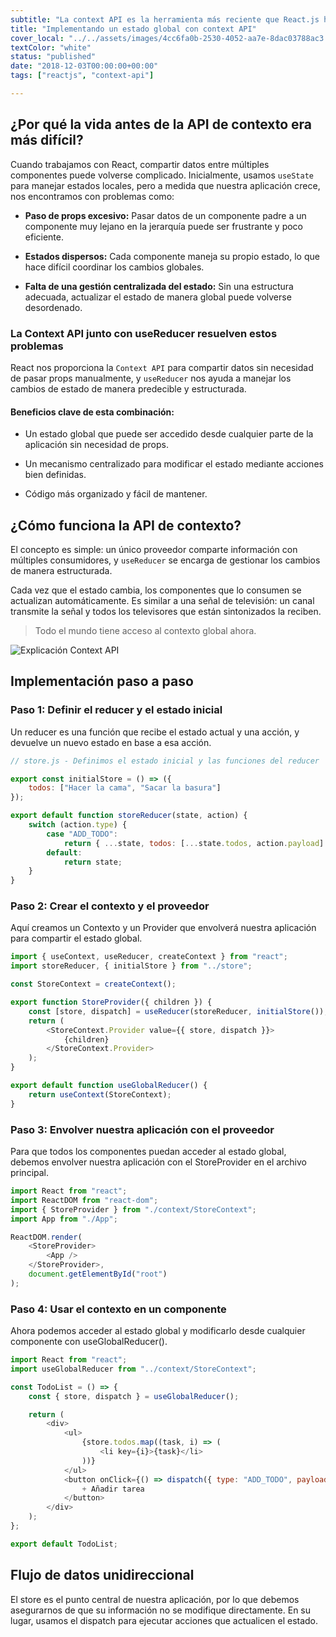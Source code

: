 ```yaml
---
subtitle: "La context API es la herramienta más reciente que React.js ha puesto a disposición para manejar el flujo de datos de su aplicación. Es el compañero perfecto para construir aplicaciones pequeñas sin necesidad de usar Redux"
title: "Implementando un estado global con context API"
cover_local: "../../assets/images/4cc6fa0b-2530-4052-aa7e-8dac03788ac3.png"
textColor: "white"
status: "published"
date: "2018-12-03T00:00:00+00:00"
tags: ["reactjs", "context-api"]

---
```


## ¿Por qué la vida antes de la API de contexto era más difícil?

Cuando trabajamos con React, compartir datos entre múltiples componentes puede volverse complicado. Inicialmente, usamos `useState` para manejar estados locales, pero a medida que nuestra aplicación crece, nos encontramos con problemas como:

- **Paso de props excesivo:** Pasar datos de un componente padre a un componente muy lejano en la jerarquía puede ser frustrante y poco eficiente.

- **Estados dispersos:** Cada componente maneja su propio estado, lo que hace difícil coordinar los cambios globales.

- **Falta de una gestión centralizada del estado:** Sin una estructura adecuada, actualizar el estado de manera global puede volverse desordenado.


### La Context API junto con useReducer resuelven estos problemas

React nos proporciona la `Context API` para compartir datos sin necesidad de pasar props manualmente, y `useReducer` nos ayuda a manejar los cambios de estado de manera predecible y estructurada.


#### Beneficios clave de esta combinación:

- Un estado global que puede ser accedido desde cualquier parte de la aplicación sin necesidad de props.

- Un mecanismo centralizado para modificar el estado mediante acciones bien definidas.

- Código más organizado y fácil de mantener.


## ¿Cómo funciona la API de contexto?

El concepto es simple: un único proveedor comparte información con múltiples consumidores, y `useReducer` se encarga de gestionar los cambios de manera estructurada.

Cada vez que el estado cambia, los componentes que lo consumen se actualizan automáticamente. Es similar a una señal de televisión: un canal transmite la señal y todos los televisores que están sintonizados la reciben.

> Todo el mundo tiene acceso al contexto global ahora.

![Explicación Context API](https://github.com/breatheco-de/content/blob/master/src/assets/images/72fe5361-5b2a-460f-8c2a-2d376616abf6.png?raw=true)

## Implementación paso a paso

### Paso 1: Definir el reducer y el estado inicial

Un reducer es una función que recibe el estado actual y una acción, y devuelve un nuevo estado en base a esa acción.

```javascript
// store.js - Definimos el estado inicial y las funciones del reducer

export const initialStore = () => ({
    todos: ["Hacer la cama", "Sacar la basura"]
});

export default function storeReducer(state, action) {
    switch (action.type) {
        case "ADD_TODO":
            return { ...state, todos: [...state.todos, action.payload] };
        default:
            return state;
    }
}
```

### Paso 2: Crear el contexto y el proveedor

Aquí creamos un Contexto y un Provider que envolverá nuestra aplicación para compartir el estado global.

```javascript
import { useContext, useReducer, createContext } from "react";
import storeReducer, { initialStore } from "../store";

const StoreContext = createContext();

export function StoreProvider({ children }) {
    const [store, dispatch] = useReducer(storeReducer, initialStore());
    return (
        <StoreContext.Provider value={{ store, dispatch }}>
            {children}
        </StoreContext.Provider>
    );
}

export default function useGlobalReducer() {
    return useContext(StoreContext);
}
```

### Paso 3: Envolver nuestra aplicación con el proveedor

Para que todos los componentes puedan acceder al estado global, debemos envolver nuestra aplicación con el StoreProvider en el archivo principal.

```javascript
import React from "react";
import ReactDOM from "react-dom";
import { StoreProvider } from "./context/StoreContext";
import App from "./App";

ReactDOM.render(
    <StoreProvider>
        <App />
    </StoreProvider>,
    document.getElementById("root")
);
```

### Paso 4: Usar el contexto en un componente

Ahora podemos acceder al estado global y modificarlo desde cualquier componente con useGlobalReducer().

```javascript
import React from "react";
import useGlobalReducer from "../context/StoreContext";

const TodoList = () => {
    const { store, dispatch } = useGlobalReducer();

    return (
        <div>
            <ul>
                {store.todos.map((task, i) => (
                    <li key={i}>{task}</li>
                ))}
            </ul>
            <button onClick={() => dispatch({ type: "ADD_TODO", payload: `Tarea ${store.todos.length + 1}` })}>
                + Añadir tarea
            </button>
        </div>
    );
};

export default TodoList;
```

## Flujo de datos unidireccional

El store es el punto central de nuestra aplicación, por lo que debemos asegurarnos de que su información no se modifique directamente. En su lugar, usamos el dispatch para ejecutar acciones que actualicen el estado.


<!-- ## Prueba el código en vivo

<iframe src="https://codesandbox.io/embed/w75wq6v01k?view=editor+%2B+preview&module=%2Findex.js&hidenavigation=1"
     style="width:100%; height: 500px; border:0; border-radius: 4px; overflow:hidden;"
     title="Example of React&#039;s new context API"
     allow="accelerometer; ambient-light-sensor; camera; encrypted-media; geolocation; gyroscope; hid; microphone; midi; payment; usb; vr; xr-spatial-tracking"
     sandbox="allow-forms allow-modals allow-popups allow-presentation allow-same-origin allow-scripts"
   ></iframe>
   
<div align="right"><small><a href="https://codesandbox.io/p/sandbox/w75wq6v01k">Haz clic aquí para abrir el demo en una nueva ventana</a></small></div>  -->
